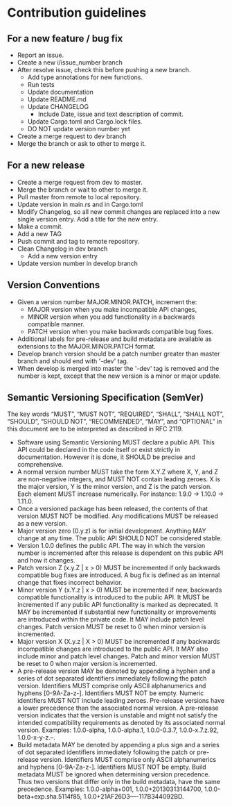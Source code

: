 # Contribution guidelines

## For a new feature / bug fix

- Report an issue.
- Create a new i/issue_number branch
- After resolve issue, check this before pushing a new branch.
  - Add type annotations for new functions.
  - Run tests
  - Update documentation
  - Update README.md
  - Update CHANGELOG
    - Include Date, issue and text description of commit.
  - Update Cargo.toml and Cargo.lock files.
  - DO NOT update version number yet
- Create a merge request to dev branch
- Merge the branch or ask to other to merge it.

## For a new release

- Create a merge request from dev to master.
- Merge the branch or wait to other to merge it.
- Pull master from remote to local repository.
- Update version in main.rs and in Cargo.toml
- Modify Changelog, so all new commit changes are replaced into a new single
  version entry. Add a title for the new entry.
- Make a commit.
- Add a new TAG
- Push commit and tag to remote repository.
- Clean Changelog in dev branch
  - Add a new version entry
- Update version number in develop branch

## Version Conventions

- Given a version number MAJOR.MINOR.PATCH, increment the:
  - MAJOR version when you make incompatible API changes,
  - MINOR version when you add functionality in a backwards compatible manner.
  - PATCH version when you make backwards compatible bug fixes.
- Additional labels for pre-release and build metadata are available as
  extensions to the MAJOR.MINOR.PATCH format.
- Develop branch version should be a patch number greater than
  master branch and should end with '-dev' tag.
- When develop is merged into master the '-dev' tag is removed and
  the number is kept, except that the new version is a minor or major
  update.

## Semantic Versioning Specification (SemVer)

The key words “MUST”, “MUST NOT”, “REQUIRED”, “SHALL”, “SHALL NOT”, “SHOULD”,
“SHOULD NOT”, “RECOMMENDED”, “MAY”, and “OPTIONAL” in this document are to be
interpreted as described in RFC 2119.

- Software using Semantic Versioning MUST declare a public API. This API could
be declared in the code itself or exist strictly in documentation. However it is
done, it SHOULD be precise and comprehensive.
- A normal version number MUST take the form X.Y.Z where X, Y, and Z are
non-negative integers, and MUST NOT contain leading zeroes. X is the major
version, Y is the minor version, and Z is the patch version. Each element MUST
increase numerically. For instance: 1.9.0 -> 1.10.0 -> 1.11.0.
- Once a versioned package has been released, the contents of that version MUST
NOT be modified. Any modifications MUST be released as a new version.
- Major version zero (0.y.z) is for initial development. Anything MAY change at
any time. The public API SHOULD NOT be considered stable.
- Version 1.0.0 defines the public API. The way in which the version number is
incremented after this release is dependent on this public API and how it changes.
- Patch version Z (x.y.Z | x > 0) MUST be incremented if only backwards
compatible bug fixes are introduced. A bug fix is defined as an internal change
that fixes incorrect behavior.
- Minor version Y (x.Y.z | x > 0) MUST be incremented if new, backwards
compatible functionality is introduced to the public API. It MUST be incremented
if any public API functionality is marked as deprecated. It MAY be incremented
if substantial new functionality or improvements are introduced within the
private code. It MAY include patch level changes. Patch version MUST be reset to
0 when minor version is incremented.
- Major version X (X.y.z | X > 0) MUST be incremented if any backwards
incompatible changes are introduced to the public API. It MAY also include minor
and patch level changes. Patch and minor version MUST be reset to 0 when major
version is incremented.
- A pre-release version MAY be denoted by appending a hyphen and a series of dot
separated identifiers immediately following the patch version. Identifiers MUST
comprise only ASCII alphanumerics and hyphens [0-9A-Za-z-]. Identifiers MUST NOT
be empty. Numeric identifiers MUST NOT include leading zeroes. Pre-release
versions have a lower precedence than the associated normal version. A
pre-release version indicates that the version is unstable and might not satisfy
the intended compatibility requirements as denoted by its associated normal
version. Examples: 1.0.0-alpha, 1.0.0-alpha.1, 1.0.0-0.3.7, 1.0.0-x.7.z.92,
1.0.0-x-y-z.–.
- Build metadata MAY be denoted by appending a plus sign and a series of dot
separated identifiers immediately following the patch or pre-release version.
Identifiers MUST comprise only ASCII alphanumerics and hyphens [0-9A-Za-z-].
Identifiers MUST NOT be empty. Build metadata MUST be ignored when determining
version precedence. Thus two versions that differ only in the build metadata,
have the same precedence. Examples: 1.0.0-alpha+001, 1.0.0+20130313144700,
1.0.0-beta+exp.sha.5114f85, 1.0.0+21AF26D3—-117B344092BD.
